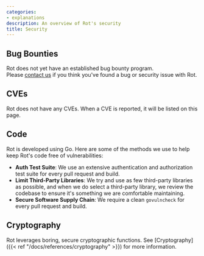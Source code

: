 ```yaml
---
categories:
- explanations
description: An overview of Rot's security
title: Security
---
```


## Bug Bounties

Rot does not yet have an established bug bounty program.  
Please [contact us](mailto:info@candid.dev?subject=Rot%20Bug) if you think you've found a bug or security issue with Rot.

## CVEs

Rot does not have any CVEs.  When a CVE is reported, it will be listed on this page.

## Code

Rot is developed using Go.  Here are some of the methods we use to help keep Rot's code free of vulnerabilities:

- **Auth Test Suite**: We use an extensive authentication and authorization test suite for every pull request and build.
- **Limit Third-Party Libraries**: We try and use as few third-party libraries as possible, and when we do select a third-party library, we review the codebase to ensure it's something we are comfortable maintaining.
- **Secure Software Supply Chain**: We require a clean `govulncheck` for every pull request and build.

## Cryptography

Rot leverages boring, secure cryptographic functions.  See [Cryptography]({{< ref "/docs/references/cryptography" >}}) for more information.
